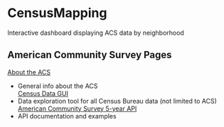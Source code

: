 # CensusMapping
Interactive dashboard displaying ACS data by neighborhood

## American Community Survey Pages
[About the ACS](https://www.census.gov/programs-surveys/acs/about.html)<br>
- General info about the ACS <br>
[Census Data GUI](https://data.census.gov/)<br>
- Data exploration tool for all Census Bureau data (not limited to ACS)<br>
[American Community Survey 5-year API](https://www.census.gov/data/developers/data-sets/acs-5year.html)<br>
- API documentation and examples<br>